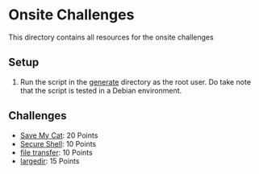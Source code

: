 # Onsite Challenges

This directory contains all resources for the onsite challenges

## Setup
1. Run the script in the [generate](generate) directory as the root user. Do take note that the script is tested in a Debian environment.

## Challenges
 - [Save My Cat](Save%20My%20Cat): 20 Points
 - [Secure Shell](Secure%20Shell): 10 Points
 - [file transfer](file%20transfer): 10 Points
 - [largedir](largedir): 15 Points
